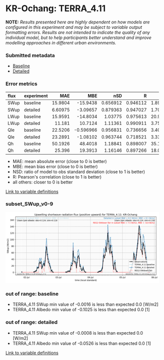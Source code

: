 # KR-Ochang: TERRA_4.11

**NOTE:** *Results presented here are highly dependent on how models are configured in this experiment and may be subject to variable output formatting errors. Results are not intended to indicate the quality of any individual model, but to help participants better understand and improve modelling approaches in different urban environments.*

### Submitted metadata

- [Baseline](TERRA_4.11_KR-Ochang_baseline_attrs.md)
- [Detailed](TERRA_4.11_KR-Ochang_detailed_attrs.md)

### Error metrics

| flux   | experiment   |      MAE |        MBE |      nSD |        R |      5th |      95th |    RMSE |    cRMSE |      AMBE |     1-nSD |        1-R |   nSkewness |   nKurtosis |   Overlap |
|:-------|:-------------|---------:|-----------:|---------:|---------:|---------:|----------:|--------:|---------:|----------:|----------:|-----------:|------------:|------------:|----------:|
| SWup   | baseline     | 15.9804  | -15.9438   | 0.656912 | 0.946112 |  1.89951 | 41.4754   | 26.2916 | 0.434176 | 15.9438   | 0.343089  | 0.053888   |   0.557338  |   1.22232   | 0.108509  |
| SWup   | detailed     |  6.60975 |  -3.09657  | 0.879363 | 0.947027 |  1.70624 |  8.60301  | 16.1036 | 0.328205 |  3.09657  | 0.120639  | 0.0529732  |   0.559764  |   1.22394   | 0.090162  |
| LWup   | baseline     | 15.9591  | -14.8034   | 1.03775  | 0.975613 | 20.9527  | 15.2757   | 20.7021 | 0.228124 | 14.8034   | 0.0377441 | 0.0243874  |   0.0578998 |   0.0554592 | 0.0870745 |
| LWup   | detailed     | 11.181   |  10.7124   | 1.11361  | 0.990911 |  3.75919 | 30.6856   | 15.7533 | 0.18207  | 10.7124   | 0.113606  | 0.00908888 |   3.3778    |   0.289476  | 0.0699435 |
| Qle    | baseline     | 22.5206  |  -0.596966 | 0.956831 | 0.736656 |  3.40968 |  0.711624 | 39.3567 | 0.711207 |  0.596966 | 0.0431694 | 0.263344   |   0.271502  |   0.735048  | 0.219584  |
| Qle    | detailed     | 23.2891  |  -1.08102  | 0.963744 | 0.718521 |  3.33189 |  0.236069 | 40.8196 | 0.737469 |  1.08102  | 0.0362572 | 0.281479   |   0.254667  |   0.70101   | 0.2956    |
| Qh     | baseline     | 50.1926  |  48.4018   | 1.18841  | 0.898007 | 35.1784  | 75.9124   | 59.9519 | 0.527181 | 48.4018   | 0.188413  | 0.101993   |   0.140786  |   0.39996   | 0.609336  |
| Qh     | detailed     | 25.396   |  19.3913   | 1.16146  | 0.897266 | 18.0735  | 47.3789   | 39.5984 | 0.5145   | 19.3913   | 0.161457  | 0.102734   |   0.0731858 |   0.279043  | 0.435188  |

 - MAE: mean absolute error (close to 0 is better)
 - MBE: mean bias error (close to 0 is better)
 - NSD: ratio of model to obs standard deviation (close to 1 is better)
 - R: Pearson's correlation (close to 1 is better)
 - all others: closer to 0 is better

[Link to variable definitions](../modelattrs/variable_definitions.md)

### <a name="subset_swup_v0-9"></a>subset_SWup_v0-9
[![TERRA_4.11_KR-Ochang_subset_SWup_v0-9.png](TERRA_4.11_KR-Ochang_subset_SWup_v0-9.png)](TERRA_4.11_KR-Ochang_subset_SWup_v0-9.png)

### out of range: baseline

 - TERRA_4.11 SWup min value of -0.0016 is less than expected 0.0 [W/m2]
 - TERRA_4.11 Albedo min value of -0.1025 is less than expected 0.0 [1]

### out of range: detailed

 - TERRA_4.11 SWup min value of -0.0008 is less than expected 0.0 [W/m2]
 - TERRA_4.11 Albedo min value of -0.0526 is less than expected 0.0 [1]


[Link to variable definitions](../modelattrs/variable_definitions.md)

